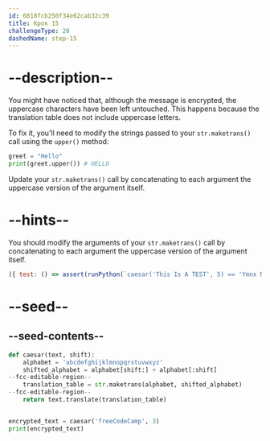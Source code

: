 ```yaml
---
id: 6818fcb250f34e62cab32c39
title: Крок 15
challengeType: 20
dashedName: step-15
---
```


# --description--

You might have noticed that, although the message is encrypted, the uppercase characters have been left untouched. This happens because the translation table does not include uppercase letters.

To fix it, you'll need to modify the strings passed to your `str.maketrans()` call using the `upper()` method:

```py
greet = "Hello"
print(greet.upper()) # HELLO
```

Update your `str.maketrans()` call by concatenating to each argument the uppercase version of the argument itself.

# --hints--

You should modify the arguments of your `str.maketrans()` call by concatenating to each argument the uppercase version of the argument itself.

```js
({ test: () => assert(runPython(`caesar('This Is A TEST', 5) == 'Ymnx Nx F YJXY'`)) })
```

# --seed--

## --seed-contents--

```py
def caesar(text, shift):
    alphabet = 'abcdefghijklmnopqrstuvwxyz'
    shifted_alphabet = alphabet[shift:] + alphabet[:shift]
--fcc-editable-region--
    translation_table = str.maketrans(alphabet, shifted_alphabet)
--fcc-editable-region--
    return text.translate(translation_table)


encrypted_text = caesar('freeCodeCamp', 3)
print(encrypted_text)
```
